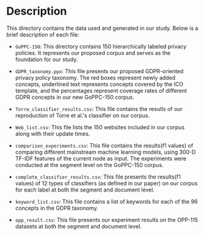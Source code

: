 # Description

This directory contains the data used and generated in our study. Below is a brief description of each file:

- `GoPPC-150`: This directory contains 150 hierarchically labeled privacy policies. It represents our proposed corpus and serves as the foundation for our study.

- `GDPR_taxonomy.ppx`: This file presents our proposed GDPR-oriented privacy policy taxonomy. The red boxes represent newly added concepts, underlined text represents concepts covered by the ICO template, and the percentages represent coverage rates of different GDPR concepts in our new GoPPC-150 corpus.

- `Torre_classifier_results.csv`: This file contains the results of our reproduction of Torre et al.'s classifier on our corpus.

- `Web_list.csv`: This file lists the 150 websites included in our corpus along with their update times.

- `comparison_experiments.csv`: This file contains the results(f1 values) of comparing different mainstream machine learning models, using 300-D TF-IDF features of the current node as input. The experiments were conducted at the segment level on the GoPPC-150 corpus.

- `complete_classifier_results.csv`: This file presents the results(f1 values) of 12 types of classifiers (as defined in our paper) on our corpus for each label at both the segment and document level.

- `keyword_list.csv`: This file contains a list of keywords for each of the 96 concepts in the GDPR taxonomy.

- `opp_result.csv`: This file presents our experiment results on the OPP-115 datasets at both the segment and document level.